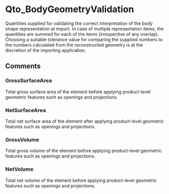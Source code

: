 # Qto_BodyGeometryValidation

Quantities supplied for validating the correct interpretation of the body shape representation at import. In case of multiple representation items, the quantities are summed for each of the items (irrespective of any overlap). Choosing a suitable tolerance value for comparing the supplied numbers to the numbers calculated from the reconstructed geometry is at the discretion of the importing application.
<!-- end of short definition -->


## Comments

### GrossSurfaceArea

Total gross surface area of the element before applying product-level geometric features such as openings and projections.

### NetSurfaceArea

Total net surface area of the element after applying product-level geometric features such as openings and projections.

### GrossVolume

Total gross volume of the element before applying product-level geometric features such as openings and projections.

### NetVolume

Total net volume of the element before applying product-level geometric features such as openings and projections.
